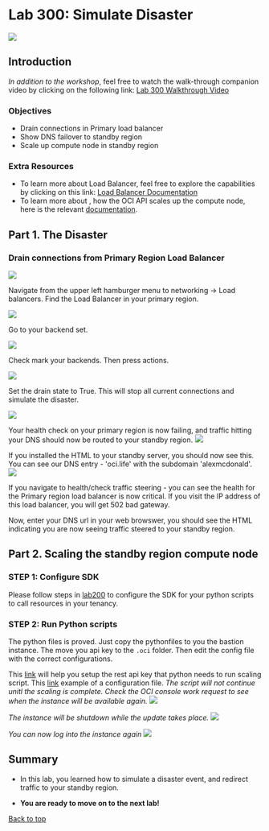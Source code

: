 # Lab 300: Simulate Disaster
<!-- Comment out table of contents
## Table of Contents
[Introduction](#introduction)
-->

![](./screenshots/300screenshots/300intro.png)

## Introduction

*In addition to the workshop*, feel free to watch the walk-through companion video by clicking on the following link:
[Lab 300 Walkthrough Video]()

### Objectives
- Drain connections in Primary load balancer
- Show DNS failover to standby region
- Scale up compute node in standby region

### Extra Resources
-   To learn more about Load Balancer, feel free to explore the capabilities by clicking on this link: [Load Balancer Documentation](https://docs.cloud.oracle.com/en-us/iaas/Content/Balance/Concepts/balanceoverview.htm)
-   To learn more about , how the OCI API scales up the compute node, here is the relevant [documentation](https://docs.cloud.oracle.com/en-us/iaas/api/#/en/iaas/20160918/datatypes/UpdateInstanceDetails).

## Part 1. The Disaster

### Drain connections from Primary Region Load Balancer

![](./screenshots/300screenshots/1.png)

Navigate from the upper left hamburger menu to networking -> Load balancers. Find the Load Balancer in your primary region.

![](./screenshots/300screenshots/2.png)

Go to your backend set. 

![](./screenshots/300screenshots/3.png)

Check mark your backends. Then press actions.

![](./screenshots/300screenshots/4.png)

Set the drain state to True. This will stop all current connections and simulate the disaster. 

![](./screenshots/300screenshots/5.png)

Your health check on your primary region is now failing, and traffic hitting your DNS should now be routed to your standby region. 
![](./screenshots/300screenshots/300a.png)

If you installed the HTML to your standby server, you should now see this. You can see our DNS entry - 'oci.life' with the subdomain 'alexmcdonald'.
![](./screenshots/300screenshots/300c.png)

If you navigate to health/check traffic steering - you can see the health for the Primary region load balancer is now critical. If you visit the IP address of this load balancer, you will get 502 bad gateway. 

Now, enter your DNS url in your web browswer, you should see the HTML indicating you are now seeing traffic steered to your standby region. 

## Part 2. Scaling the standby region compute node

### **STEP 1**: Configure SDK

Please follow steps in [lab200](https://github.com/arshyasharifian/DR_DNS/blob/master/LabGuide200.md) to configure the SDK for your python scripts to call resources in your tenancy.

### **STEP 2**: Run Python scripts
The python files is proved. Just copy the pythonfiles to you the bastion instance. The move you api key to the `.oci` folder. Then edit the 
config file with the correct configurations.

This [link](https://docs.cloud.oracle.com/en-us/iaas/Content/API/Concepts/apisigningkey.htm#Required_Keys_and_OCIDs) will help you setup the rest api key that python needs to run scaling script.
This [link](https://docs.cloud.oracle.com/en-us/iaas/Content/API/Concepts/sdkconfig.htm) example of a configuration file.
*The script will not continue unitl the scaling is complete. Check the OCI console work request to see when the instance will be available again.*
![](./screenshots/300screenshots/python-scaling.PNG)

*The instance will be shutdown while the update takes place.*
![](./screenshots/300screenshots/Scaling-Start.PNG)

*You can now log into the instance again*
![](./screenshots/300screenshots/Scaling-Finished.PNG)

## Summary

-   In this lab, you learned how to simulate a disaster event, and redirect traffic to your standby region.

-   **You are ready to move on to the next lab!**

[Back to top](#introduction)

